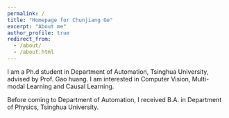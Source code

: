 ```yaml
---
permalink: /
title: "Homepage for Chunjiang Ge"
excerpt: "About me"
author_profile: true
redirect_from: 
  - /about/
  - /about.html
---
```


I am a Ph.d student in Department of Automation, Tsinghua University, advised by Prof. Gao huang. I am interested in Computer Vision, Multi-modal Learning and Causal Learning.

Before coming to Department of Automation, I received B.A. in Department of Physics, Tsinghua University. 